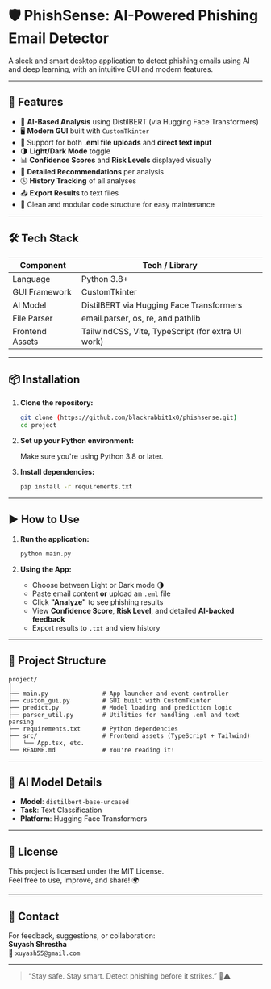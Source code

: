 
# 🛡️ PhishSense: AI-Powered Phishing Email Detector

A sleek and smart desktop application to detect phishing emails using AI and deep learning, with an intuitive GUI and modern features.

---

## 🚀 Features

- 🧠 **AI-Based Analysis** using DistilBERT (via Hugging Face Transformers)
- 🖥️ **Modern GUI** built with `CustomTkinter`
- 📁 Support for both **.eml file uploads** and **direct text input**
- 🌗 **Light/Dark Mode** toggle
- 📊 **Confidence Scores** and **Risk Levels** displayed visually
- 💬 **Detailed Recommendations** per analysis
- 🕓 **History Tracking** of all analyses
- 📤 **Export Results** to text files
- 🧩 Clean and modular code structure for easy maintenance

---

## 🛠️ Tech Stack

| Component        | Tech / Library                      |
|------------------|--------------------------------------|
| Language         | Python 3.8+                          |
| GUI Framework    | CustomTkinter                        |
| AI Model         | DistilBERT via Hugging Face Transformers |
| File Parser      | email.parser, os, re, and pathlib    |
| Frontend Assets  | TailwindCSS, Vite, TypeScript (for extra UI work) |

---

## 📦 Installation

1. **Clone the repository:**

   ```bash
   git clone (https://github.com/blackrabbit1x0/phishsense.git)
   cd project
   ```

2. **Set up your Python environment:**

   Make sure you're using Python 3.8 or later.

3. **Install dependencies:**

   ```bash
   pip install -r requirements.txt
   ```

---

## ▶️ How to Use

1. **Run the application:**

   ```bash
   python main.py
   ```

2. **Using the App:**
   - Choose between Light or Dark mode 🌗
   - Paste email content **or** upload an `.eml` file
   - Click **"Analyze"** to see phishing results
   - View **Confidence Score**, **Risk Level**, and detailed **AI-backed feedback**
   - Export results to `.txt` and view history

---

## 📂 Project Structure

```
project/
│
├── main.py               # App launcher and event controller
├── custom_gui.py         # GUI built with CustomTkinter
├── predict.py            # Model loading and prediction logic
├── parser_util.py        # Utilities for handling .eml and text parsing
├── requirements.txt      # Python dependencies
├── src/                  # Frontend assets (TypeScript + Tailwind)
│   └── App.tsx, etc.     
└── README.md             # You're reading it!
```

---

## 🤖 AI Model Details

- **Model**: `distilbert-base-uncased`
- **Task**: Text Classification
- **Platform**: Hugging Face Transformers

---

## 📝 License

This project is licensed under the MIT License.  
Feel free to use, improve, and share! 🌍

---

## 📧 Contact

For feedback, suggestions, or collaboration:  
**Suyash Shrestha**  
📧 `xuyash55@gmail.com`  

---

> “Stay safe. Stay smart. Detect phishing before it strikes.” 🧠⚠️
